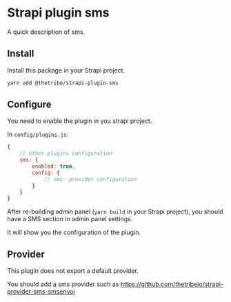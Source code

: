 # Strapi plugin sms

A quick description of sms.

## Install

Install this package in your Strapi project.

```sh
yarn add @thetribe/strapi-plugin-sms
```

## Configure

You need to enable the plugin in you strapi project. 

In `config/plugins.js`:
```js
{
    // other plugins configuration
    sms: {
        enabled: true,
        config: {
            // sms- provider configuration
        }
    }
}
```


After re-building admin panel (`yarn build` in your Strapi project), you should have a SMS section in admin panel settings.

It will show you the configuration of the plugin.

## Provider

This plugin does not export a default provider.

You should add a sms provider such as https://github.com/thetribeio/strapi-provider-sms-smsenvoi
